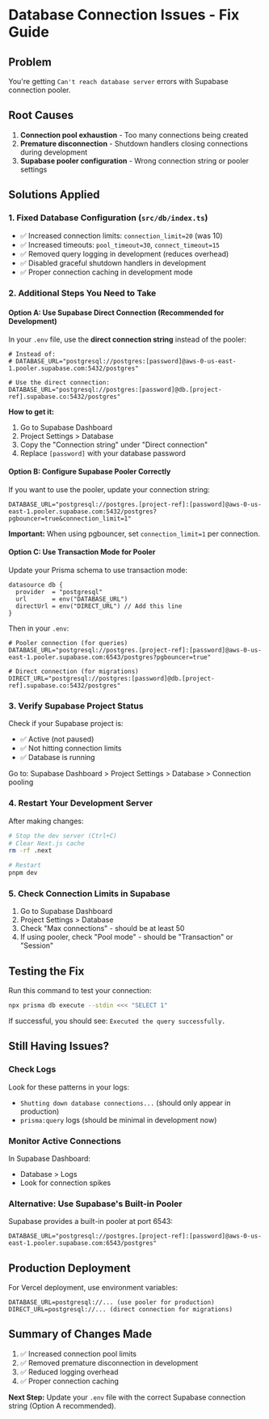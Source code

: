# Database Connection Issues - Fix Guide

## Problem
You're getting `Can't reach database server` errors with Supabase connection pooler.

## Root Causes
1. **Connection pool exhaustion** - Too many connections being created
2. **Premature disconnection** - Shutdown handlers closing connections during development
3. **Supabase pooler configuration** - Wrong connection string or pooler settings

## Solutions Applied

### 1. Fixed Database Configuration (`src/db/index.ts`)
- ✅ Increased connection limits: `connection_limit=20` (was 10)
- ✅ Increased timeouts: `pool_timeout=30`, `connect_timeout=15`
- ✅ Removed query logging in development (reduces overhead)
- ✅ Disabled graceful shutdown handlers in development
- ✅ Proper connection caching in development mode

### 2. Additional Steps You Need to Take

#### Option A: Use Supabase Direct Connection (Recommended for Development)
In your `.env` file, use the **direct connection string** instead of the pooler:

```env
# Instead of:
# DATABASE_URL="postgresql://postgres:[password]@aws-0-us-east-1.pooler.supabase.com:5432/postgres"

# Use the direct connection:
DATABASE_URL="postgresql://postgres:[password]@db.[project-ref].supabase.co:5432/postgres"
```

**How to get it:**
1. Go to Supabase Dashboard
2. Project Settings > Database
3. Copy the "Connection string" under "Direct connection"
4. Replace `[password]` with your database password

#### Option B: Configure Supabase Pooler Correctly
If you want to use the pooler, update your connection string:

```env
DATABASE_URL="postgresql://postgres.[project-ref]:[password]@aws-0-us-east-1.pooler.supabase.com:5432/postgres?pgbouncer=true&connection_limit=1"
```

**Important:** When using pgbouncer, set `connection_limit=1` per connection.

#### Option C: Use Transaction Mode for Pooler
Update your Prisma schema to use transaction mode:

```prisma
datasource db {
  provider  = "postgresql"
  url       = env("DATABASE_URL")
  directUrl = env("DIRECT_URL") // Add this line
}
```

Then in your `.env`:
```env
# Pooler connection (for queries)
DATABASE_URL="postgresql://postgres.[project-ref]:[password]@aws-0-us-east-1.pooler.supabase.com:6543/postgres?pgbouncer=true"

# Direct connection (for migrations)
DIRECT_URL="postgresql://postgres:[password]@db.[project-ref].supabase.co:5432/postgres"
```

### 3. Verify Supabase Project Status
Check if your Supabase project is:
- ✅ Active (not paused)
- ✅ Not hitting connection limits
- ✅ Database is running

Go to: Supabase Dashboard > Project Settings > Database > Connection pooling

### 4. Restart Your Development Server
After making changes:
```bash
# Stop the dev server (Ctrl+C)
# Clear Next.js cache
rm -rf .next

# Restart
pnpm dev
```

### 5. Check Connection Limits in Supabase
1. Go to Supabase Dashboard
2. Project Settings > Database
3. Check "Max connections" - should be at least 50
4. If using pooler, check "Pool mode" - should be "Transaction" or "Session"

## Testing the Fix

Run this command to test your connection:
```bash
npx prisma db execute --stdin <<< "SELECT 1"
```

If successful, you should see: `Executed the query successfully.`

## Still Having Issues?

### Check Logs
Look for these patterns in your logs:
- `Shutting down database connections...` (should only appear in production)
- `prisma:query` logs (should be minimal in development now)

### Monitor Active Connections
In Supabase Dashboard:
- Database > Logs
- Look for connection spikes

### Alternative: Use Supabase's Built-in Pooler
Supabase provides a built-in pooler at port 6543:
```env
DATABASE_URL="postgresql://postgres.[project-ref]:[password]@aws-0-us-east-1.pooler.supabase.com:6543/postgres"
```

## Production Deployment

For Vercel deployment, use environment variables:
```
DATABASE_URL=postgresql://... (use pooler for production)
DIRECT_URL=postgresql://... (direct connection for migrations)
```

## Summary of Changes Made
1. ✅ Increased connection pool limits
2. ✅ Removed premature disconnection in development
3. ✅ Reduced logging overhead
4. ✅ Proper connection caching

**Next Step:** Update your `.env` file with the correct Supabase connection string (Option A recommended).

